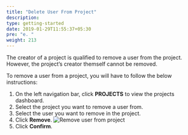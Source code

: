 ```yaml
---
title: "Delete User From Project"
description:
type: getting-started
date: 2019-01-29T11:55:37+05:30
pre: "e. "
weight: 213
---
```

The creator of a project is qualified to remove a user from the project.
However, the project’s creator themself cannot be removed.

To remove a user from a project, you will have to follow the below instructions:

1. On the left navigation bar, click **PROJECTS** to view the projects dashboard.
2. Select the project you want to remove a user from.
3. Select the user you want to remove in the project.
4. Click **Remove**.
   ![Remove user from project](/images/getting-started/organization/project/delete-usr-from-proj.png?classes=border,shadow&width=50pc)
5. Click **Confirm**.
